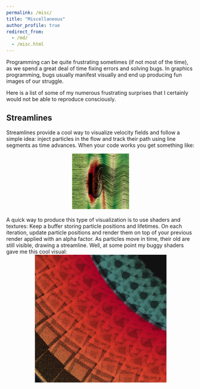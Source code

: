```yaml
---
permalink: /misc/
title: "Miscellaneous"
author_profile: true
redirect_from: 
  - /md/
  - /misc.html
---
```


Programming can be quite frustrating sometimes (if not most of the time), as we spend a great deal of time fixing errors and solving bugs. In graphics programming, bugs usually manifest visually and end up producing fun images of our struggle.

Here is a list of some of my numerous frustrating surprises that I certainly would not be able to reproduce consciously.

## Streamlines
Streamlines provide a cool way to visualize velocity fields and follow a simple idea: inject particles in the flow and track their path using line segments as time advances. When your code works you get something like:
<center>
<img src="../images/partflow.png" style="width:30%"> 
</center>
<br>
A quick way to produce this type of visualization is to use shaders and textures: Keep a buffer storing particle positions and lifetimes. On each iteration, update particle positions and render them on top of your previous render applied with an alpha factor. As particles move in time, their old are still visible, drawing a streamline. Well, at some point my buggy shaders gave me this cool visual:
<center>
<img src="../images/Untitled.png" style="width:70%"> 
</center>